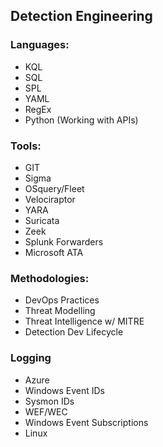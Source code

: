 
## Detection Engineering

### Languages:
 - KQL
 - SQL
 - SPL
 - YAML
 - RegEx
 - Python (Working with APIs)


### Tools:
 - GIT
 - Sigma
 - OSquery/Fleet
 - Velociraptor
 - YARA
 - Suricata
 - Zeek
 - Splunk Forwarders
 - Microsoft ATA


### Methodologies:
 - DevOps Practices
 - Threat Modelling
 - Threat Intelligence w/ MITRE
 - Detection Dev Lifecycle
 
 
### Logging
 - Azure
 - Windows Event IDs
 - Sysmon IDs
 - WEF/WEC
 - Windows Event Subscriptions
 - Linux
